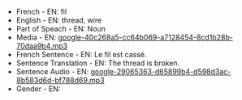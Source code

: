 - French - EN: fil
- English - EN: thread, wire
- Part of Speach - EN: Noun
- Media - EN:  [google-40c268a5-cc64b069-a7128454-8cd1b28b-70daa9b4.mp3](./34.mp3)
- French Sentence - EN: Le fil est cassé.
- Sentence Translation - EN: The thread is broken.
- Sentence Audio - EN:  [google-29065363-d65899b4-d598d3ac-8b583d6d-bf788d69.mp3](./5.mp3)
- Gender - EN: 